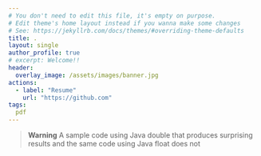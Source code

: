 ```yaml
---
# You don't need to edit this file, it's empty on purpose.
# Edit theme's home layout instead if you wanna make some changes
# See: https://jekyllrb.com/docs/themes/#overriding-theme-defaults
title: .                                                      
layout: single
author_profile: true
# excerpt: Welcome!!
header:
  overlay_image: /assets/images/banner.jpg
actions:
  - label: "Resume"
    url: "https://github.com"
tags:
  pdf
---
```


> **Warning**
> A sample code using Java double that produces surprising results and the same code using Java float does not


<script src="https://gist.github.com/viraj-vs/041d25ef3fd2913e8e99f3731d06aca9.js"></script>
